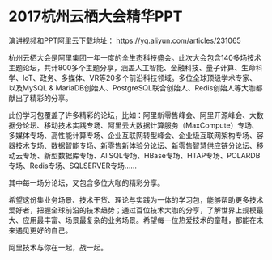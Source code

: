 # 2017杭州云栖大会精华PPT

演讲视频和PPT阿里云下载地址： https://yq.aliyun.com/articles/231065

杭州云栖大会是阿里集团一年一度的全生态科技盛会。此次大会包含140多场技术主题论坛，共计800多个主题分享，涵盖人工智能、金融科技、量子计算、生命科学、IoT、政务、多媒体、VR等20多个前沿科技领域。多位全球顶级学术专家、以及MySQL & MariaDB创始人、PostgreSQL联合创始人、Redis创始人等大咖都献出了精彩的分享。

此份学习包覆盖了许多精彩的论坛，比如：阿里新零售峰会、阿里开源峰会、大数据分论坛、移动技术实践专场、阿里云大数据计算服务（MaxCompute）专场、多媒体专场、高性能计算专场、企业互联网转型峰会、企业级互联网架构专场、容器技术专场、数据智能专场、新零售新体验分论坛、新零售智慧供应链分论坛、移动云专场、新型数据库专场、AliSQL专场、HBase专场、HTAP专场、POLARDB专场、Redis专场、SQLSERVER专场……

其中每一场分论坛，又包含多位大咖的精彩分享。

希望这份集业务场景、技术干货、理论与实践为一体的学习包，能够帮助更多技术爱好者，把握全球前沿的技术趋势；通过百位技术大咖的分享，了解世界上规模最大、应用最丰富、场景最复杂的业务场景。希望每一位热爱技术的童鞋，都能在未来遇见更好的自己。

阿里技术与你在一起，战一起。

